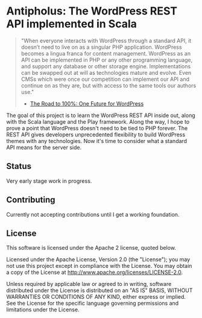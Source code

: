 # Antipholus: The WordPress REST API implemented in Scala

> "When everyone interacts with WordPress through a standard API, it doesn’t need to live on as a singular PHP application. WordPress becomes a lingua franca for content management. WordPress as an API can be implemented in PHP or any other programming language, and support any database or other storage engine. Implementations can be swapped out at will as technologies mature and evolve. Even CMSs which were once our competition can implement our API and continue on as they are, but with access to the same tools our authors use."  
> - [The Road to 100%: One Future for WordPress](https://medium.com/@csixty4/the-road-to-100-one-future-for-wordpress-400f5cebbfd9#.mpo3vzu5k)

The goal of this project is to learn the WordPress REST API inside out, along with the Scala language and the Play framework.
Along the way, I hope to prove a point that WordPress doesn't need to be tied to PHP forever. The REST API gives developers unprecedented
flexibility to build WordPress themes with any technologies. Now it's time to consider what a standard API means for the server side.

## Status

Very early stage work in progress.

## Contributing

Currently not accepting contributions until I get a working foundation.

## License

This software is licensed under the Apache 2 license, quoted below.

Licensed under the Apache License, Version 2.0 (the "License"); you may not use this project except in compliance with
the License. You may obtain a copy of the License at http://www.apache.org/licenses/LICENSE-2.0.

Unless required by applicable law or agreed to in writing, software distributed under the License is distributed on an
"AS IS" BASIS, WITHOUT WARRANTIES OR CONDITIONS OF ANY KIND, either express or implied. See the License for the specific
language governing permissions and limitations under the License.
